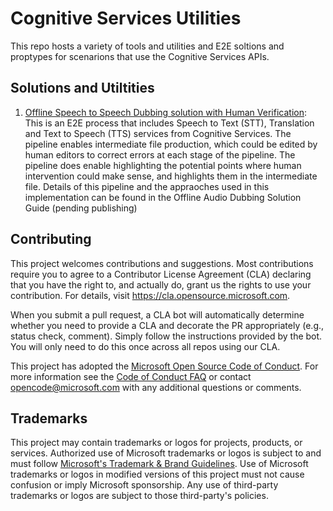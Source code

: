 # Cognitive Services Utilities

This repo hosts a variety of tools and utilities and E2E soltions and proptypes for scenarions that use the Cognitive Services APIs. 

## Solutions and Utiltities

1. [Offline Speech to Speech Dubbing solution with Human Verification](OfflineDubbing): This is an E2E process that includes Speech to Text (STT), Translation and Text to Speech (TTS) services from Cognitive Services. The pipeline enables intermediate file production, which could be edited by human editors to correct errors at each stage of the pipeline. The pipeline does enable highlighting the potential points where human intervention could make sense, and highlights them in the intermediate file. Details of this pipeline and the appraoches used in this implementation can be found in the Offline Audio Dubbing Solution Guide (pending publishing)

[//]: # (https://learn.microsoft.com/azure/architecture/guide/media/offline-audio-dubbing)

## Contributing

This project welcomes contributions and suggestions.  Most contributions require you to agree to a
Contributor License Agreement (CLA) declaring that you have the right to, and actually do, grant us
the rights to use your contribution. For details, visit https://cla.opensource.microsoft.com.

When you submit a pull request, a CLA bot will automatically determine whether you need to provide
a CLA and decorate the PR appropriately (e.g., status check, comment). Simply follow the instructions
provided by the bot. You will only need to do this once across all repos using our CLA.

This project has adopted the [Microsoft Open Source Code of Conduct](https://opensource.microsoft.com/codeofconduct/).
For more information see the [Code of Conduct FAQ](https://opensource.microsoft.com/codeofconduct/faq/) or
contact [opencode@microsoft.com](mailto:opencode@microsoft.com) with any additional questions or comments.

## Trademarks

This project may contain trademarks or logos for projects, products, or services. Authorized use of Microsoft 
trademarks or logos is subject to and must follow 
[Microsoft's Trademark & Brand Guidelines](https://www.microsoft.com/en-us/legal/intellectualproperty/trademarks/usage/general).
Use of Microsoft trademarks or logos in modified versions of this project must not cause confusion or imply Microsoft sponsorship.
Any use of third-party trademarks or logos are subject to those third-party's policies.

